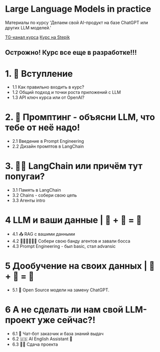 # Large Language Models in practice
Материалы по курсу 'Делаем свой AI-продукт на базе ChatGPT или других LLM моделей.'

[TG-канал курса](https://t.me/big_llm_course)
[Курс на Stepik](https://stepik.org/a/178846)
## Острожно! Курс все еще в разработке!!!

#  1. 🚀 Вступление

* 1.1 Как правильно входить в курс?
* 1.2 Общий подход и точки роста приложений с LLM
* 1.3 API ключ курса или от OpenAI?

#  2. 🎵 Промптинг - объясни LLM, что тебе от неё надо!

* 2.1 Введение в Prompt Engineering
* 2.2 Дизайн промптов в LangChain

#  3. 🦜🔗 LangChain или причём тут попугаи?

* 3.1 Память в LangChain
* 3.2 Chains - собери свою цепь
* 3.3 Агенты intro

# 4   LLM и ваши данные | 🤖 + 🧠 = 🦞
   
* 4.1  📤 RAG с вашими данными   
* 4.2  👨‍🔧👩‍🌾👷‍♂️ Собери свою банду агентов и завали босса  
* 4.3  Prompt Engineering - был basic, стал advansic
   
# 5  Дообучение на своих данных | 🤖 + 💫 = 🚀
   
* 5.1  🧩 Open Source модели на замену ChatGPT.
   
# 6  А не сделать ли нам свой LLM-проект уже сейчас?!
   
* 6.1  🍕 Чат-бот заказчик и база знаний выдач 
* 6.2  🇺🇸 AI English Assistant 🤖 
* 6.3  👨‍🔧 Сдача проекта
   
